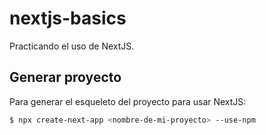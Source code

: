 # nextjs-basics

Practicando el uso de NextJS.

Generar proyecto
-----------------

Para generar el esqueleto del proyecto para usar NextJS:

```bash
$ npx create-next-app <nombre-de-mi-proyecto> --use-npm
```


